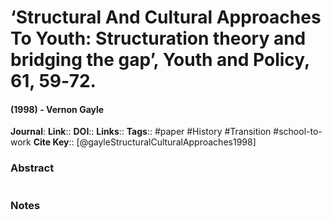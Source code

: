 # ‘Structural And Cultural Approaches To Youth: Structuration theory and bridging the gap’, Youth and Policy, 61, 59‐72.
#### (1998) - Vernon Gayle
**Journal**: 
**Link**:: 
**DOI**:: 
**Links**:: 
**Tags**:: #paper #History #Transition #school-to-work 
**Cite Key**:: [@gayleStructuralCulturalApproaches1998]

### Abstract

```

```

### Notes

